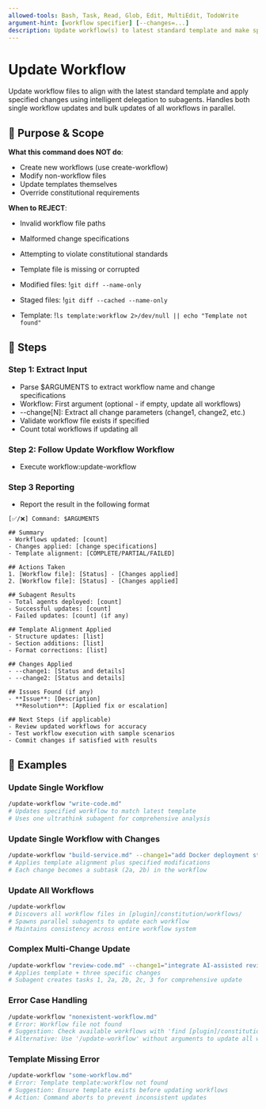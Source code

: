```yaml
---
allowed-tools: Bash, Task, Read, Glob, Edit, MultiEdit, TodoWrite
argument-hint: [workflow specifier] [--changes=...]
description: Update workflow(s) to latest standard template and make specified changes
---
```


# Update Workflow

Update workflow files to align with the latest standard template and apply specified changes using intelligent delegation to subagents. Handles both single workflow updates and bulk updates of all workflows in parallel.

## 🎯 Purpose & Scope

**What this command does NOT do**:

- Create new workflows (use create-workflow)
- Modify non-workflow files
- Update templates themselves
- Override constitutional requirements

**When to REJECT**:

- Invalid workflow file paths
- Malformed change specifications
- Attempting to violate constitutional standards
- Template file is missing or corrupted

- Modified files: !`git diff --name-only`
- Staged files: !`git diff --cached --name-only`

- Template: !`ls template:workflow 2>/dev/null || echo "Template not found"`

## 🔄 Steps

### Step 1: Extract Input

- Parse $ARGUMENTS to extract workflow name and change specifications
- Workflow: First argument (optional - if empty, update all workflows)
- --change[N]: Extract all change parameters (change1, change2, etc.)
- Validate workflow file exists if specified
- Count total workflows if updating all

### Step 2: Follow Update Workflow Workflow

- Execute workflow:update-workflow

### Step 3 Reporting

- Report the result in the following format

```plaintext
[✅/❌] Command: $ARGUMENTS

## Summary
- Workflows updated: [count]
- Changes applied: [change specifications]
- Template alignment: [COMPLETE/PARTIAL/FAILED]

## Actions Taken
1. [Workflow file]: [Status] - [Changes applied]
2. [Workflow file]: [Status] - [Changes applied]

## Subagent Results
- Total agents deployed: [count]
- Successful updates: [count]
- Failed updates: [count] (if any)

## Template Alignment Applied
- Structure updates: [list]
- Section additions: [list]
- Format corrections: [list]

## Changes Applied
- --change1: [Status and details]
- --change2: [Status and details]

## Issues Found (if any)
- **Issue**: [Description]
  **Resolution**: [Applied fix or escalation]

## Next Steps (if applicable)
- Review updated workflows for accuracy
- Test workflow execution with sample scenarios
- Commit changes if satisfied with results
```

## 📝 Examples

### Update Single Workflow

```bash
/update-workflow "write-code.md"
# Updates specified workflow to match latest template
# Uses one ultrathink subagent for comprehensive analysis
```

### Update Single Workflow with Changes

```bash
/update-workflow "build-service.md" --change1="add Docker deployment step" --change2="include security scanning phase"
# Applies template alignment plus specified modifications
# Each change becomes a subtask (2a, 2b) in the workflow
```

### Update All Workflows

```bash
/update-workflow
# Discovers all workflow files in [plugin]/constitution/workflows/
# Spawns parallel subagents to update each workflow
# Maintains consistency across entire workflow system
```

### Complex Multi-Change Update

```bash
/update-workflow "review-code.md" --change1="integrate AI-assisted review" --change2="add performance criteria" --change3="update approval requirements"
# Applies template + three specific changes
# Subagent creates tasks 1, 2a, 2b, 2c, 3 for comprehensive update
```

### Error Case Handling

```bash
/update-workflow "nonexistent-workflow.md"
# Error: Workflow file not found
# Suggestion: Check available workflows with 'find [plugin]/constitution/workflows -name "*.md"'
# Alternative: Use '/update-workflow' without arguments to update all workflows
```

### Template Missing Error

```bash
/update-workflow "some-workflow.md"
# Error: Template template:workflow not found
# Suggestion: Ensure template exists before updating workflows
# Action: Command aborts to prevent inconsistent updates
```

